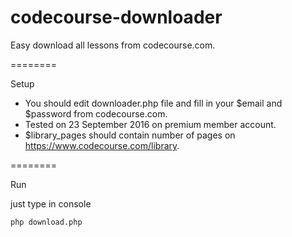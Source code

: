 # codecourse-downloader
Easy download all lessons from codecourse.com.

========

Setup

* You should edit downloader.php file and fill in your $email and $password from codecourse.com. 
* Tested on 23 September 2016 on premium member account.
* $library_pages should contain number of pages on https://www.codecourse.com/library.

========

Run

just type in console
```
php download.php
```

